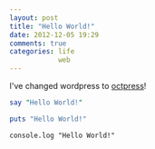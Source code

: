 ```yaml
---
layout: post
title: "Hello World!"
date: 2012-12-05 19:29
comments: true
categories: life
            web
---
```


I've changed wordpress to [octpress](http://octopress.org/)!

```perl hello_world.pl
say "Hello World!"
```

```ruby hello_world.rb
puts "Hello World!"
```

```coffee-script hello_world.coffee
console.log "Hello World!"
```
